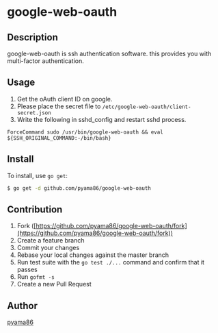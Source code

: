 # google-web-oauth
## Description
google-web-oauth is ssh authentication software.
this provides you with multi-factor authentication.

## Usage

1. Get the oAuth client ID on google.
2. Please place the secret file to `/etc/google-web-oauth/client-secret.json`
3. Write the following in sshd_config and restart sshd process.

```
ForceCommand sudo /usr/bin/google-web-oauth && eval ${SSH_ORIGINAL_COMMAND:-/bin/bash}
```

## Install

To install, use `go get`:

```bash
$ go get -d github.com/pyama86/google-web-oauth
```

## Contribution

1. Fork ([https://github.com/pyama86/google-web-oauth/fork](https://github.com/pyama86/google-web-oauth/fork))
1. Create a feature branch
1. Commit your changes
1. Rebase your local changes against the master branch
1. Run test suite with the `go test ./...` command and confirm that it passes
1. Run `gofmt -s`
1. Create a new Pull Request

## Author

[pyama86](https://github.com/pyama86)
